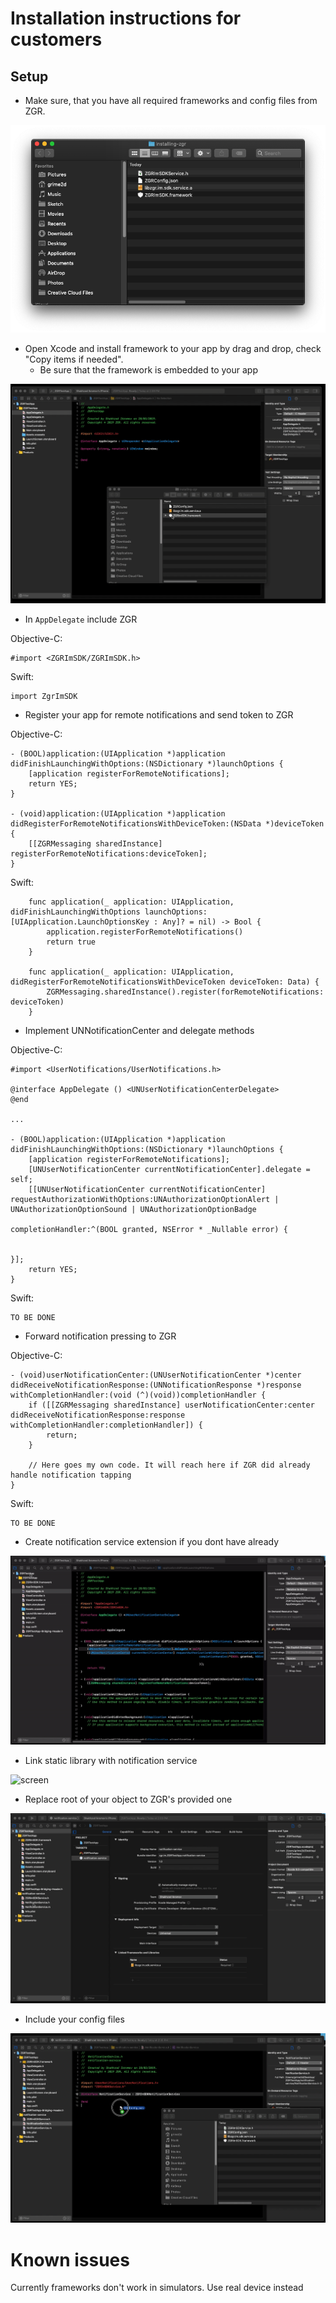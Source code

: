 # Installation instructions for customers

## Setup

* Make sure, that you have all required frameworks and config files from ZGR.

![screen](readme/screen_1.png)

* Open Xcode and install framework to your app by drag and drop, check "Copy items if needed".
    * Be sure that the framework is embedded to your app

![screen](readme/video_1.gif)

* In `AppDelegate` include ZGR

Objective-C:

```
#import <ZGRImSDK/ZGRImSDK.h>
```
   
Swift:

```
import ZgrImSDK
```

* Register your app for remote notifications and send token to ZGR

Objective-C:

```
- (BOOL)application:(UIApplication *)application didFinishLaunchingWithOptions:(NSDictionary *)launchOptions {
    [application registerForRemoteNotifications];
    return YES;
}

- (void)application:(UIApplication *)application didRegisterForRemoteNotificationsWithDeviceToken:(NSData *)deviceToken {
    [[ZGRMessaging sharedInstance] registerForRemoteNotifications:deviceToken];
}
```
 
Swift:

```
    func application(_ application: UIApplication, didFinishLaunchingWithOptions launchOptions: [UIApplication.LaunchOptionsKey : Any]? = nil) -> Bool {
        application.registerForRemoteNotifications()
        return true
    }

    func application(_ application: UIApplication, didRegisterForRemoteNotificationsWithDeviceToken deviceToken: Data) {
        ZGRMessaging.sharedInstance().register(forRemoteNotifications: deviceToken)
    }
```

* Implement UNNotificationCenter and delegate methods

Objective-C:

```
#import <UserNotifications/UserNotifications.h>

@interface AppDelegate () <UNUserNotificationCenterDelegate>
@end 

...

- (BOOL)application:(UIApplication *)application didFinishLaunchingWithOptions:(NSDictionary *)launchOptions {
    [application registerForRemoteNotifications];
    [UNUserNotificationCenter currentNotificationCenter].delegate = self;
    [[UNUserNotificationCenter currentNotificationCenter] requestAuthorizationWithOptions:UNAuthorizationOptionAlert | UNAuthorizationOptionSound | UNAuthorizationOptionBadge
                                                                        completionHandler:^(BOOL granted, NSError * _Nullable error) {

                                                                        }];
    return YES;
}

```
    
Swift:

```
TO BE DONE
```

* Forward notification pressing to ZGR

Objective-C:

```
- (void)userNotificationCenter:(UNUserNotificationCenter *)center didReceiveNotificationResponse:(UNNotificationResponse *)response withCompletionHandler:(void (^)(void))completionHandler {
    if ([[ZGRMessaging sharedInstance] userNotificationCenter:center didReceiveNotificationResponse:response withCompletionHandler:completionHandler]) {
        return;
    }

    // Here goes my own code. It will reach here if ZGR did already handle notification tapping
}
```

Swift:

```
TO BE DONE
```


* Create notification service extension if you dont have already

![screen](readme/video_2.gif)

* Link static library with notification service

![screen](readme/video_3.gif)

* Replace root of your object to ZGR's provided one

![screen](readme/video_4.gif)

* Include your config files

![screen](readme/video_5.gif)


# Known issues

Currently frameworks don't work in simulators. Use real device instead
